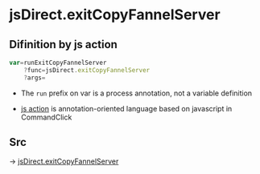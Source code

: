 # jsDirect.exitCopyFannelServer

## Difinition by js action

```js.js
var=runExitCopyFannelServer
	?func=jsDirect.exitCopyFannelServer
	?args=

```

- The `run` prefix on var is a process annotation, not a variable definition

- [js action](#) is annotation-oriented language based on javascript in CommandClick

## Src

-> [jsDirect.exitCopyFannelServer](https://github.com/puutaro/CommandClick/blob/master/app/src/main/java/com/puutaro/commandclick/fragment_lib/terminal_fragment/js_interface/JsDirect.kt#L35)


